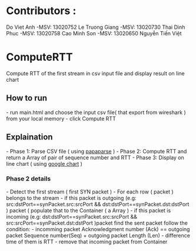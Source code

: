<h1>Contributors :</h1>
    Do Viet Anh     -MSV: 13020752
    Le Truong Giang -MSV: 13020730
    Thai Dinh Phuc  -MSV: 13020758
    Cao Minh Son    -MSV: 13020650
    Nguyễn Tiến Việt



# ComputeRTT
Compute RTT of the first stream in csv input file and display result on line chart
<h2>How to run</h2>
- run main.html and choose the input csv file( that export from wireshark ) from your local memory
- click Compute RTT
<h2>Explaination</h2>
- Phase 1: Parse CSV file ( using <a href='http://papaparse.com/'>papaparse</a> )
- Phase 2: Compute RTT and return a Array of pair of sequence number and RTT
- Phase 3: Display on line chart ( using <a href='https://developers.google.com/chart/'>google chart</a> )
<h3>Phase 2 details</h3>
- Detect the first stream ( first SYN packet )
- For each row ( packet ) belongs to the stream
  - if this packet is outgoing (e.g: src:dstPort==synPacket.src:srcPort && dst:dstPort==synPacket.dst:dstPort ) packet (  populate that to the Container ( a Array )
  - if this packet is incoming (e.g: dst:dstPort==synPacket.src:srcPort && src:srcPort==synPacket.dst:dstPort )packet find the sent packet follow the condition:
    - incomming packet Acknowledgment number (Ack) == outgoing packet Sequence number(Seq) + outgoing packet Length (Len)
    - difference time of them is RTT
    - remove that incoming packet from Container


